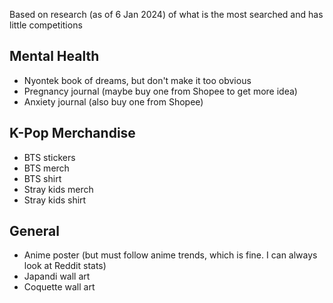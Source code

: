 Based on research (as of 6 Jan 2024) of what is the most searched and has little competitions
## Mental Health
- Nyontek book of dreams, but don't make it too obvious
- Pregnancy journal (maybe buy one from Shopee to get more idea)
- Anxiety journal (also buy one from Shopee)
## K-Pop Merchandise
- BTS stickers
- BTS merch
- BTS shirt
- Stray kids merch
- Stray kids shirt
## General
- Anime poster (but must follow anime trends, which is fine. I can always look at Reddit stats)
- Japandi wall art
- Coquette wall art
##